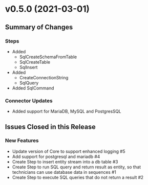 # v0.5.0 (2021-03-01)

## Summary of Changes

### Steps

- Added 
   - SqlCreateSchemaFromTable
   - SqlCreateTable
   - SqlInsert
- Added
   - CreateConnectionString
   - SqlQuery
- Added SqlCommand

### Connector Updates

- Added support for MariaDB, MySQL and PostgresSQL

## Issues Closed in this Release

### New Features

- Update version of Core to support enhanced logging #5
- Add support for postgresql and mariadb #4
- Create Step to insert entity stream into a db table #3
- Create Step to run SQL query and return result as entity, so that technicians can use database data in sequences #1
- Create Step to execute SQL queries that do not return a result #2


